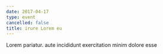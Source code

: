 ```yaml
---
date: 2017-04-17
type: event
cancelled: false
title: irure Lorem eu
---
```

Lorem pariatur. aute incididunt exercitation minim dolore esse